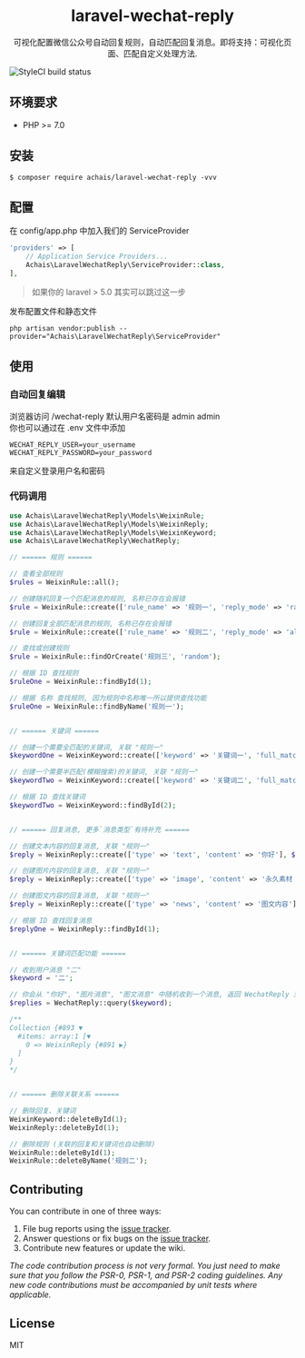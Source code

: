 <h1 align="center"> laravel-wechat-reply </h1>

<p align="center"> 可视化配置微信公众号自动回复规则，自动匹配回复消息。即将支持：可视化页面、匹配自定义处理方法. 
</p>

![StyleCI build status](https://github.styleci.io/repos/179957764/shield) 

## 环境要求

- PHP >= 7.0

## 安装

```shell
$ composer require achais/laravel-wechat-reply -vvv
```

## 配置

在 config/app.php 中加入我们的 ServiceProvider
```php
'providers' => [
    // Application Service Providers...
    Achais\LaravelWechatReply\ServiceProvider::class,
],
```
> 如果你的 laravel > 5.0 其实可以跳过这一步

发布配置文件和静态文件
```shell script
php artisan vendor:publish --provider="Achais\LaravelWechatReply\ServiceProvider"
```


## 使用

### 自动回复编辑

浏览器访问 /wechat-reply 默认用户名密码是 admin admin  
你也可以通过在 .env 文件中添加  
```
WECHAT_REPLY_USER=your_username  
WECHAT_REPLY_PASSWORD=your_password  
```
来自定义登录用户名和密码

### 代码调用

```php
use Achais\LaravelWechatReply\Models\WeixinRule;
use Achais\LaravelWechatReply\Models\WeixinReply;
use Achais\LaravelWechatReply\Models\WeixinKeyword;
use Achais\LaravelWechatReply\WechatReply;

// ====== 规则 ======

// 查看全部规则
$rules = WeixinRule::all();

// 创建随机回复一个匹配消息的规则, 名称已存在会报错
$rule = WeixinRule::create(['rule_name' => '规则一', 'reply_mode' => 'random']);

// 创建回复全部匹配消息的规则, 名称已存在会报错
$rule = WeixinRule::create(['rule_name' => '规则二', 'reply_mode' => 'all']);

// 查找或创建规则
$rule = WeixinRule::findOrCreate('规则三', 'random');

// 根据 ID 查找规则
$ruleOne = WeixinRule::findById(1);

// 根据 名称 查找规则, 因为规则中名称唯一所以提供查找功能
$ruleOne = WeixinRule::findByName('规则一');


// ====== 关键词 ======

// 创建一个需要全匹配的关键词, 关联 "规则一"
$keywordOne = WeixinKeyword::create(['keyword' => '关键词一', 'full_match' => true], $ruleOne);

// 创建一个需要半匹配(模糊搜索)的关键词, 关联 "规则一"
$keywordTwo = WeixinKeyword::create(['keyword' => '关键词二', 'full_match' => false], $ruleOne);

// 根据 ID 查找关键词
$keywordTwo = WeixinKeyword::findById(2);


// ====== 回复消息, 更多`消息类型`有待补充 ======

// 创建文本内容的回复消息, 关联 "规则一"
$reply = WeixinReply::create(['type' => 'text', 'content' => '你好'], $ruleOne); // 文字回复, 关联 "规则一"

// 创建图片内容的回复消息, 关联 "规则一"
$reply = WeixinReply::create(['type' => 'image', 'content' => '永久素材 MEDIA_ID'], $ruleOne);

// 创建图文内容的回复消息, 关联 "规则一"
$reply = WeixinReply::create(['type' => 'news', 'content' => '图文内容'], $ruleOne);

// 根据 ID 查找回复消息
$replyOne = WeixinReply::findById(1);


// ====== 关键词匹配功能 ======

// 收到用户消息 "二"
$keyword = '二';

// 你会从 "你好", "图片消息", "图文消息" 中随机收到一个消息, 返回 WechatReply 对象集合
$replies = WechatReply::query($keyword);

/**
Collection {#893 ▼
  #items: array:1 [▼
    0 => WeixinReply {#891 ▶}
  ]
}
*/


// ====== 删除关联关系 ======

// 删除回复、关键词
WeixinKeyword::deleteById(1);
WeixinReply::deleteById(1);

// 删除规则 (关联的回复和关键词也自动删除)
WeixinRule::deleteById(1);
WeixinRule::deleteByName('规则二');
```

## Contributing

You can contribute in one of three ways:

1. File bug reports using the [issue tracker](https://github.com/achais/laravel-wechat-reply/issues).
2. Answer questions or fix bugs on the [issue tracker](https://github.com/achais/laravel-wechat-reply/issues).
3. Contribute new features or update the wiki.

_The code contribution process is not very formal. You just need to make sure that you follow the PSR-0, PSR-1, and PSR-2 coding guidelines. Any new code contributions must be accompanied by unit tests where applicable._

## License

MIT
